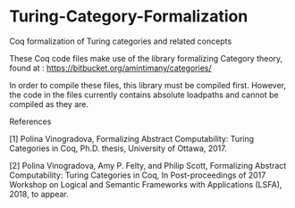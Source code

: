 # Turing-Category-Formalization
Coq formalization of Turing categories and related concepts

These Coq code files make use of the library formalizing Category theory, found at :
https://bitbucket.org/amintimany/categories/

In order to compile these files, this library must be compiled first. However, the code in the files currently contains absolute loadpaths and cannot be compiled as they are.

References

[1] Polina Vinogradova, Formalizing Abstract Computability: Turing Categories in Coq, Ph.D. thesis, University of Ottawa, 2017.

[2] Polina Vinogradova, Amy P. Felty, and Philip Scott, Formalizing Abstract Computability: Turing Categories in Coq, In Post-proceedings of 2017 Workshop on Logical and Semantic Frameworks with Applications (LSFA), 2018, to appear.


